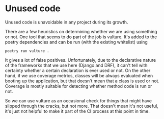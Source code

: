<!--
SPDX-FileCopyrightText: 2024 JWP Consulting GK

SPDX-License-Identifier: AGPL-3.0-or-later
-->

# Unused code

Unused code is unavoidable in any project during its growth.

There are a few heuristics on determining whether we are using something or
not. One tool that seems to do part of the job is vulture. It's added to the
poetry dependencies and can be run (with the existing whitelist) using

```
poetry run vulture .
```

It gives a lot of false positives. Unfortunately, due to the declarative
nature of the frameworks that we use here (Django and DRF), it can't tell
with certainty whether a certain declaration is ever used or not. On the other
hand, if we use coverage metrics, classes will be always evaluated when
booting up the application, but that doesn't mean that a class is used or not.
Coverage is mostly suitable for detecting whether method code is run or not.

So we can use vulture as an occasional check for things that might have
slipped through the cracks, but not more. That doesn't mean it's not useful,
it's just not helpful to make it part of the CI process at this point in time.
